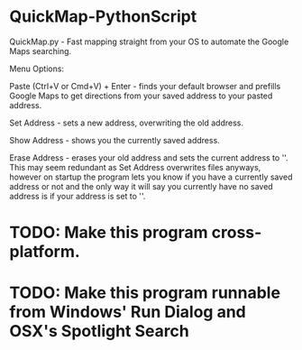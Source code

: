 # QuickMap-PythonScript

QuickMap.py - Fast mapping straight from your OS to automate the Google Maps searching. 

Menu Options:

Paste (Ctrl+V or Cmd+V) + Enter - finds your default browser and prefills Google Maps to
get directions from your saved address to your pasted address.

Set Address - sets a new address, overwriting the old address.

Show Address - shows you the currently saved address. 

Erase Address - erases your old address and sets the current address to ''. This may 
seem redundant as Set Address overwrites files anyways, however on startup the program lets
you know if you have a currently saved address or not and the only way it will say you 
currently have no saved address is if your address is set to ''.

# TODO: Make this program cross-platform.

# TODO: Make this program runnable from Windows' Run Dialog and OSX's Spotlight Search
